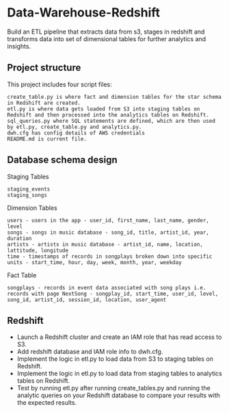 # Data-Warehouse-Redshift
Build an ETL pipeline that extracts data from s3, stages in redshift and transforms data into set of dimensional tables for further analytics and insights.

## Project structure

This project includes four script files:

    create_table.py is where fact and dimension tables for the star schema in Redshift are created.
    etl.py is where data gets loaded from S3 into staging tables on Redshift and then processed into the analytics tables on Redshift.
    sql_queries.py where SQL statements are defined, which are then used by etl.py, create_table.py and analytics.py.
    dwh.cfg has config details of AWS credentials
    README.md is current file.
    
## Database schema design
Staging Tables

    staging_events
    staging_songs
    
Dimension Tables

    users - users in the app - user_id, first_name, last_name, gender, level
    songs - songs in music database - song_id, title, artist_id, year, duration
    artists - artists in music database - artist_id, name, location, lattitude, longitude
    time - timestamps of records in songplays broken down into specific units - start_time, hour, day, week, month, year, weekday


Fact Table

    songplays - records in event data associated with song plays i.e. records with page NextSong - songplay_id, start_time, user_id, level, song_id, artist_id, session_id, location, user_agent



## Redshift
- Launch a Redshift cluster and create an IAM role that has read access to S3.
- Add redshift database and IAM role info to dwh.cfg.
- Implement the logic in etl.py to load data from S3 to staging tables on Redshift.
- Implement the logic in etl.py to load data from staging tables to analytics tables on Redshift.
- Test by running etl.py after running create_tables.py and running the analytic queries on your Redshift database to compare your results with the expected results.
